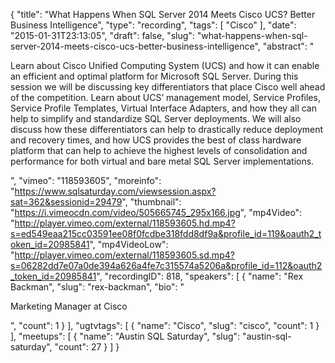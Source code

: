 {
  "title": "What Happens When SQL Server 2014 Meets Cisco UCS? Better Business Intelligence",
  "type": "recording",
  "tags": [
    "Cisco"
  ],
  "date": "2015-01-31T23:13:05",
  "draft": false,
  "slug": "what-happens-when-sql-server-2014-meets-cisco-ucs-better-business-intelligence",
  "abstract": "<p>Learn about Cisco Unified Computing System (UCS) and how it can enable an efficient and optimal platform for Microsoft SQL Server. During this session we will be discussing key differentiators that place Cisco well ahead of the competition. Learn about UCS’ management model, Service Profiles, Service Profile Templates, Virtual Interface Adapters, and how they all can help to simplify and standardize SQL Server deployments. We will also discuss how these differentiators can help to drastically reduce deployment and recovery times, and how UCS provides the best of class hardware platform that can help to achieve the highest levels of consolidation and performance for both virtual and bare metal SQL Server implementations.</p>",
  "vimeo": "118593605",
  "moreinfo": "https://www.sqlsaturday.com/viewsession.aspx?sat=362&sessionid=29479",
  "thumbnail": "https://i.vimeocdn.com/video/505665745_295x166.jpg",
  "mp4Video": "http://player.vimeo.com/external/118593605.hd.mp4?s=ed549eaa215cc03591ee08f0fcdbe318fdd8df9a&profile_id=119&oauth2_token_id=20985841",
  "mp4VideoLow": "http://player.vimeo.com/external/118593605.sd.mp4?s=06282dd7e07a0de394a626a4fe7c315574a5206a&profile_id=112&oauth2_token_id=20985841",
  "recordingID": 818,
  "speakers": [
    {
      "name": "Rex Backman",
      "slug": "rex-backman",
      "bio": "<p>Marketing Manager at Cisco</p>",
      "count": 1
    }
  ],
  "ugtvtags": [
    {
      "name": "Cisco",
      "slug": "cisco",
      "count": 1
    }
  ],
  "meetups": [
    {
      "name": "Austin SQL Saturday",
      "slug": "austin-sql-saturday",
      "count": 27
    }
  ]
}